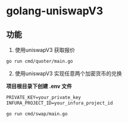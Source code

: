 # golang-uniswapV3

## 功能

1. 使用uniswapV3 获取报价

```sh
go run cmd/quoter/main.go
```

2. 使用uniswapV3 实现任意两个加密货币的兑换

**项目根目录下创建 .env 文件**

``` txt
PRIVATE_KEY=your_private_key
INFURA_PROJECT_ID=your_infura_project_id
```

```sh
go run cmd/swap/main.go
```
